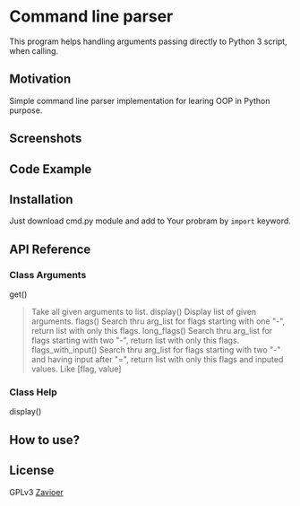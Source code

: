 # Command line parser
This program helps handling arguments passing directly to Python 3 script, when calling.  
## Motivation
Simple command line parser implementation for learing OOP in Python purpose.
## Screenshots

## Code Example

## Installation
Just download cmd.py module and add to Your probram by `import` keyword.
## API Reference
### Class Arguments
get() 
> Take all given arguments to list.
display()
> Display list of given arguments.
flags()
> Search thru arg\_list for flags starting with one "\-", return list with only this flags.
long\_flags()
> Search thru arg\_list for flags starting with two "\-", return list with only this flags.
flags\_with\_input()
> Search thru arg\_list for flags starting with two "\-" and having input after "=", return list with only this flags and inputed values. Like [flag, value]
### Class Help
display()
> 

## How to use?

## License
GPLv3 [Zavioer]()



